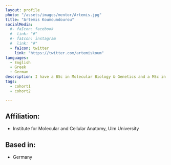 ```yaml
---
layout: profile
photo: "/assets/images/mentor/Artemis.jpg"
title: "Artemis Koumoundourou"
socialMedia:
  #- faIcon: facebook
  #  link: "#"
  #- faIcon: instagram
  #  link: "#"
  - faIcon: twitter
    link: "https://twitter.com/artemiskoum"
languages:
  - English
  - Greek
  - German
description: I have a BSc in Molecular Biology & Genetics and a MSc in Cellular & Molecular Neuroscience. I am currently doing my PhD, where I investigate molecular mechanisms of synapse maintenance. During my BSc I got certified in Teaching and Pedagogics. 
tags:
  - cohort1
  - cohort2

---
```



## Affiliation:
- Institute for Molecular and Cellular Anatomy, Ulm University

## Based in:
- Germany

